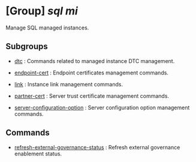 # [Group] _sql mi_

Manage SQL managed instances.

## Subgroups

- [dtc](/Commands/sql/mi/dtc/readme.md)
: Commands related to managed instance DTC management.

- [endpoint-cert](/Commands/sql/mi/endpoint-cert/readme.md)
: Endpoint certificates management commands.

- [link](/Commands/sql/mi/link/readme.md)
: Instance link management commands.

- [partner-cert](/Commands/sql/mi/partner-cert/readme.md)
: Server trust certificate management commands.

- [server-configuration-option](/Commands/sql/mi/server-configuration-option/readme.md)
: Server configuration option management commands.

## Commands

- [refresh-external-governance-status](/Commands/sql/mi/_refresh-external-governance-status.md)
: Refresh external governance enablement status.
